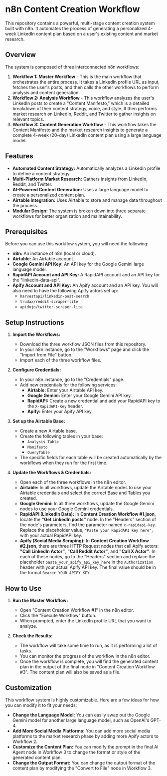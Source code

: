 # n8n Content Creation Workflow

This repository contains a powerful, multi-stage content creation system built with n8n. It automates the process of generating a personalized 4-week LinkedIn content plan based on a user's existing content and market research.

## Overview

The system is composed of three interconnected n8n workflows:

1.  **Workflow 1: Master Workflow** - This is the main workflow that orchestrates the entire process. It takes a LinkedIn profile URL as input, fetches the user's posts, and then calls the other workflows to perform analysis and content generation.
2.  **Workflow 2: Analysis Workflow** - This workflow analyzes the user's LinkedIn posts to create a "Content Manifesto," which is a detailed breakdown of their content strategy, voice, and style. It then performs market research on LinkedIn, Reddit, and Twitter to gather insights on relevant topics.
3.  **Workflow 3: Content Generation Workflow** - This workflow takes the Content Manifesto and the market research insights to generate a complete 4-week (20-day) LinkedIn content plan using a large language model.

## Features

*   **Automated Content Strategy:** Automatically analyzes a LinkedIn profile to define a content strategy.
*   **Multi-Platform Market Research:** Gathers insights from LinkedIn, Reddit, and Twitter.
*   **AI-Powered Content Generation:** Uses a large language model to create a personalized content plan.
*   **Airtable Integration:** Uses Airtable to store and manage data throughout the process.
*   **Modular Design:** The system is broken down into three separate workflows for better organization and maintainability.

## Prerequisites

Before you can use this workflow system, you will need the following:

*   **n8n:** An instance of n8n (local or cloud).
*   **Airtable:** An Airtable account.
*   **Google Gemini API Key:** An API key for the Google Gemini large language model.
*   **RapidAPI Account and API Key:** A RapidAPI account and an API key for the "linkedin-data-api".
*   **Apify Account and API Key:** An Apify account and an API key. You will also need to have the following Apify actors set up:
    *   `harvestapi/linkedin-post-search`
    *   `trudax/reddit-scraper-lite`
    *   `apidojo/twitter-scraper-lite`

## Setup Instructions

1.  **Import the Workflows:**
    *   Download the three workflow JSON files from this repository.
    *   In your n8n instance, go to the "Workflows" page and click the "Import from File" button.
    *   Import each of the three workflow files.

2.  **Configure Credentials:**
    *   In your n8n instance, go to the "Credentials" page.
    *   Add new credentials for the following services:
        *   **Airtable:** Enter your Airtable API key.
        *   **Google Gemini:** Enter your Google Gemini API key.
        *   **RapidAPI:** Create a new credential and add your RapidAPI key to the `X-RapidAPI-Key` header.
        *   **Apify:** Enter your Apify API key.

3.  **Set up the Airtable Base:**
    *   Create a new Airtable base.
    *   Create the following tables in your base:
        *   `Analysis Table`
        *   `Manifesto`
        *   `QueryTable`
    *   The specific fields for each table will be created automatically by the workflows when they run for the first time.

4.  **Update the Workflows & Credentials:**
    *   Open each of the three workflows in the n8n editor.
    *   **Airtable:** In all workflows, update the Airtable nodes to use your Airtable credentials and select the correct Base and Tables you created.
    *   **Google Gemini:** In all three workflows, update the Google Gemini nodes to use your Google Gemini credentials.
    *   **RapidAPI (LinkedIn Data):** In **Content Creation Workflow #1.json**, locate the **"Get LinkedIn posts"** node. In the "Headers" section of the node's parameters, find the parameter named `x-rapidapi-key`. Replace the placeholder value, `"Paste your RapidAPI key here"`, with your actual RapidAPI key.
    *   **Apify (Social Media Scraping):** In **Content Creation Workflow #2.json**, there are three HTTP Request nodes that call Apify actors: **"Call LinkedIn Actor"**, **"Call Reddit Actor"**, and **"Call X Actor"**. In each of these nodes, go to the "Headers" section and replace the placeholder `paste_your_apify_api_key_here` in the `Authorization` header with your actual Apify API key. The final value should be in the format `Bearer YOUR_APIFY_KEY`.

## How to Use

1.  **Run the Master Workflow:**
    *   Open "Content Creation Workflow #1" in the n8n editor.
    *   Click the "Execute Workflow" button.
    *   When prompted, enter the LinkedIn profile URL that you want to analyze.

2.  **Check the Results:**
    *   The workflow will take some time to run, as it is performing a lot of tasks.
    *   You can monitor the progress of the workflow in the n8n editor.
    *   Once the workflow is complete, you will find the generated content plan in the output of the final node in "Content Creation Workflow #3". The content plan will also be saved as a file.

## Customization

This workflow system is highly customizable. Here are a few ideas for how you can modify it to fit your needs:

*   **Change the Language Model:** You can easily swap out the Google Gemini model for another large language model, such as OpenAI's GPT-4.
*   **Add More Social Media Platforms:** You can add more social media platforms to the market research phase by adding more Apify actors to Workflow 2.
*   **Customize the Content Plan:** You can modify the prompt in the final AI Agent node in Workflow 3 to change the format or style of the generated content plan.
*   **Change the Output Format:** You can change the output format of the content plan by modifying the "Convert to File" node in Workflow 3.